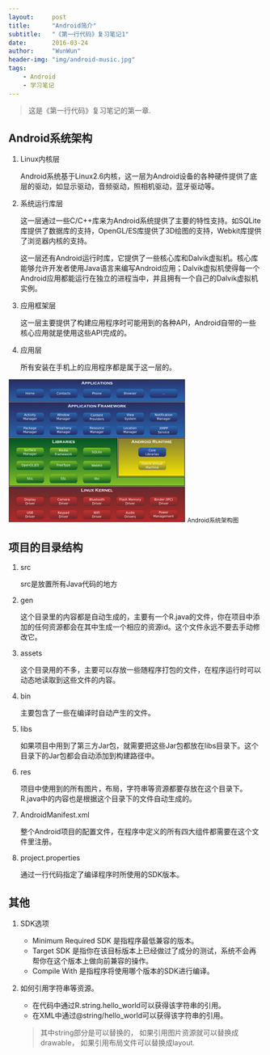 ```yaml
---
layout:     post
title:      "Android简介"
subtitle:   "《第一行代码》复习笔记1"
date:       2016-03-24
author:     "WunWun"
header-img: "img/android-music.jpg"
tags:
    - Android
    - 学习笔记
---
```


> 这是《第一行代码》复习笔记的第一章.


## Android系统架构

1. Linux内核层

	Android系统基于Linux2.6内核，这一层为Android设备的各种硬件提供了底层的驱动，如显示驱动，音频驱动，照相机驱动，蓝牙驱动等。

2. 系统运行库层

	这一层通过一些C/C++库来为Android系统提供了主要的特性支持。如SQLite库提供了数据库的支持，OpenGL/ES库提供了3D绘图的支持，Webkit库提供了浏览器内核的支持。

	这一层还有Android运行时库，它提供了一些核心库和Dalvik虚拟机。核心库能够允许开发者使用Java语言来编写Android应用；Dalvik虚拟机使得每一个Android应用都能运行在独立的进程当中，并且拥有一个自己的Dalvik虚拟机实例。

3. 应用框架层

	这一层主要提供了构建应用程序时可能用到的各种API，Android自带的一些核心应用就是使用这些API完成的。

4. 应用层

	所有安装在手机上的应用程序都是属于这一层的。

![Android-System-Architecture](/img/in-post/Android-System-Architecture.png)
<small class="img-hint">Android系统架构图</small>


## 项目的目录结构

1. src

	src是放置所有Java代码的地方
2. gen

	这个目录里的内容都是自动生成的，主要有一个R.java的文件，你在项目中添加的任何资源都会在其中生成一个相应的资源id。这个文件永远不要去手动修改它。
3. assets

	这个目录用的不多，主要可以存放一些随程序打包的文件，在程序运行时可以动态地读取到这些文件的内容。
4. bin

	主要包含了一些在编译时自动产生的文件。
5. libs

	如果项目中用到了第三方Jar包，就需要把这些Jar包都放在libs目录下。这个目录下的Jar包都会自动添加到构建路径中。
6. res

	项目中使用到的所有图片，布局，字符串等资源都要存放在这个目录下。R.java中的内容也是根据这个目录下的文件自动生成的。
7. AndroidManifest.xml

	整个Android项目的配置文件，在程序中定义的所有四大组件都需要在这个文件里注册。
8. project.properties

	通过一行代码指定了编译程序时所使用的SDK版本。


## 其他

1. SDK选项
	- Minimum Required SDK 是指程序最低兼容的版本。
	- Target SDK 是指你在该目标版本上已经做过了成分的测试，系统不会再帮你在这个版本上做向前兼容的操作。
	- Compile With 是指程序将使用哪个版本的SDK进行编译。
2. 如何引用字符串等资源。
	- 在代码中通过R.string.hello_world可以获得该字符串的引用。
	- 在XML中通过@string/hello_world可以获得该字符串的引用。

	> 其中string部分是可以替换的，
	> 如果引用图片资源就可以替换成drawable，
	> 如果引用布局文件可以替换成layout.

